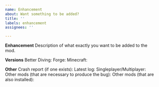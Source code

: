 ```yaml
---
name: Enhancement
about: Want something to be added?
title: ''
labels: enhancement
assignees: ''

---
```


**Enhancement**
Description of what exactly you want to be added to the mod.

**Versions**
Better Diving:
Forge:
Minecraft:

**Other**
Crash report (if one exists):
Latest log:
Singleplayer/Multiplayer:
Other mods (that are necessary to produce the bug):
Other mods (that are also installed):

